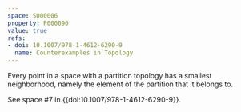 ```yaml
---
space: S000006
property: P000090
value: true
refs:
- doi: 10.1007/978-1-4612-6290-9
  name: Counterexamples in Topology
---
```


Every point in a space with a partition topology has a smallest neighborhood, namely the element of the partition that it belongs to.

See space #7 in {{doi:10.1007/978-1-4612-6290-9}}.
